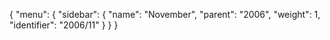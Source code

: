 {
  "menu": {
    "sidebar": {
      "name": "November",
      "parent": "2006",
      "weight": 1,
      "identifier": "2006/11"
    }
  }
}
